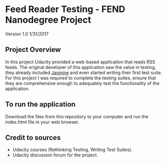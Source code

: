 # Feed Reader Testing - FEND Nanodegree Project
Version 1.0 1/31/2017

## Project Overview

In this project Udacity provided a web-based application that reads RSS feeds. The original developer of this application saw the value in testing, they already included [Jasmine](http://jasmine.github.io/) and even started writing their first test suite. For this project I was required to complete the testing suites, ensure that they are comprehensive enough to adequately test the functionality of the application.

## To run the application

Download the files from this repository to your computer and run the index.html file in your web browser.

## Credit to sources

- Udacity courses (Rethinking Testing, Writing Test Suites).
- Udacity discussion forum for the project.
